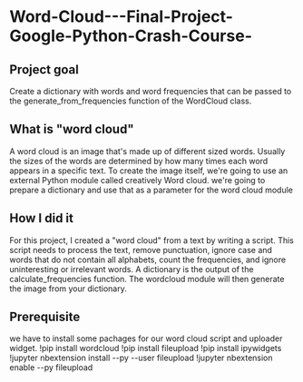 # Word-Cloud---Final-Project-Google-Python-Crash-Course-
## Project goal 
Create a dictionary with words and word frequencies that can be passed to the generate_from_frequencies function of the WordCloud class.

## What is "word cloud"
A word cloud is an image that's made up of different sized words. Usually the sizes of the words are determined by how many times each word appears in a specific text. To create the image itself, we're going to use an external Python module called creatively Word cloud.
we're going to prepare a dictionary and use that as a parameter for the word cloud module

## How I did it
For this project, I created a "word cloud" from a text by writing a script. This script needs to process the text, remove punctuation, ignore case and words that do not contain all alphabets, count the frequencies, and ignore uninteresting or irrelevant words. A dictionary is the output of the calculate_frequencies function. The wordcloud module will then generate the image from your dictionary.

## Prerequisite
we have to install some pachages for our word cloud script and uploader widget.
!pip install wordcloud
!pip install fileupload
!pip install ipywidgets
!jupyter nbextension install --py --user fileupload
!jupyter nbextension enable --py fileupload
